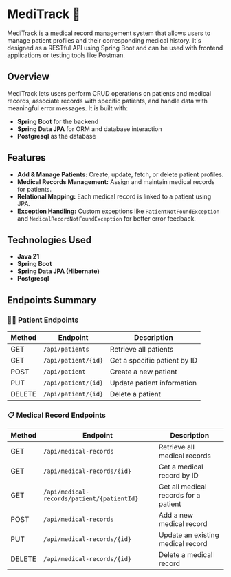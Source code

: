 # MediTrack 🏥

MediTrack is a medical record management system that allows users to manage patient profiles and their corresponding medical history. It's designed as a RESTful API using Spring Boot and can be used with frontend applications or testing tools like Postman.

## Overview

MediTrack lets users perform CRUD operations on patients and medical records, associate records with specific patients, and handle data with meaningful error messages. It is built with:

- **Spring Boot** for the backend
- **Spring Data JPA** for ORM and database interaction
- **Postgresql** as the database 


## Features

- **Add & Manage Patients:** Create, update, fetch, or delete patient profiles.
- **Medical Records Management:** Assign and maintain medical records for patients.
- **Relational Mapping:** Each medical record is linked to a patient using JPA.
- **Exception Handling:** Custom exceptions like `PatientNotFoundException` and `MedicalRecordNotFoundException` for better error feedback.

## Technologies Used

- **Java 21**
- **Spring Boot**
- **Spring Data JPA (Hibernate)**
- **Postgresql**

## Endpoints Summary

### 🧑‍⚕️ Patient Endpoints

| Method | Endpoint                 | Description                 |
|--------|--------------------------|-----------------------------|
| GET    | `/api/patients`          | Retrieve all patients       |
| GET    | `/api/patient/{id}`      | Get a specific patient by ID|
| POST   | `/api/patient`           | Create a new patient        |
| PUT    | `/api/patient/{id}`      | Update patient information  |
| DELETE | `/api/patient/{id}`      | Delete a patient            |

### 📋 Medical Record Endpoints

| Method | Endpoint                                      | Description                            |
|--------|-----------------------------------------------|----------------------------------------|
| GET    | `/api/medical-records`                        | Retrieve all medical records           |
| GET    | `/api/medical-records/{id}`                   | Get a medical record by ID             |
| GET    | `/api/medical-records/patient/{patientId}`    | Get all medical records for a patient  |
| POST   | `/api/medical-records`                        | Add a new medical record               |
| PUT    | `/api/medical-records/{id}`                   | Update an existing medical record      |
| DELETE | `/api/medical-records/{id}`                   | Delete a medical record      